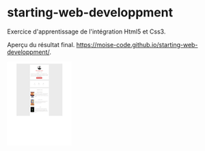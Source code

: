 # starting-web-developpment

Exercice d'apprentissage de l'intégration Html5 et Css3.

Aperçu du résultat final.
https://moise-code.github.io/starting-web-developpment/.

<img src="./tim_berners.png" style="width:30%;">
